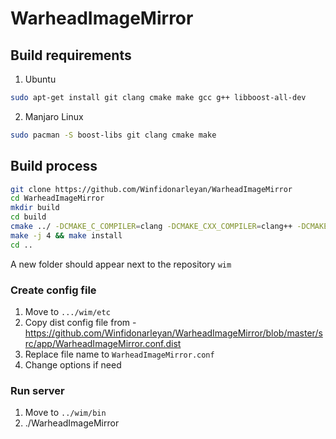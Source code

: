 # WarheadImageMirror

## Build requirements

1. Ubuntu

```sh
sudo apt-get install git clang cmake make gcc g++ libboost-all-dev
```

2. Manjaro Linux

```sh
sudo pacman -S boost-libs git clang cmake make
```

## Build process

```sh
git clone https://github.com/Winfidonarleyan/WarheadImageMirror
cd WarheadImageMirror
mkdir build
cd build
cmake ../ -DCMAKE_C_COMPILER=clang -DCMAKE_CXX_COMPILER=clang++ -DCMAKE_INSTALL_PREFIX=../../wim
make -j 4 && make install
cd ..
```

A new folder should appear next to the repository `wim`

### Create config file
1. Move to `.../wim/etc`
2. Copy dist config file from - https://github.com/Winfidonarleyan/WarheadImageMirror/blob/master/src/app/WarheadImageMirror.conf.dist
3. Replace file name to `WarheadImageMirror.conf`
4. Change options if need

### Run server
1. Move to `../wim/bin`
2. ./WarheadImageMirror
